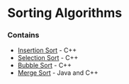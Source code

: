 # Sorting Algorithms

### Contains

- [Insertion Sort](./1-insertion-sort/) - C++
- [Selection Sort](./2-selection-sort/) - C++
- [Bubble Sort](./3-bubble-sort/) - C++
- [Merge Sort](./4-merge-sort/) - Java and C++
